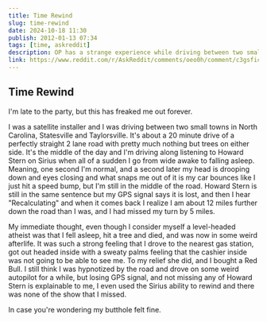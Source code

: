 ```yaml
---
title: Time Rewind
slug: time-rewind
date: 2024-10-18 11:30
publish: 2012-01-13 07:34
tags: [time, askreddit]
description: OP has a strange experience while driving between two small towns in North Carolina. He goes from wide awake to falling asleep, and when he snaps out of it, he is 12 miles further down the road than he was, and he had missed his turn by 5 miles.
link: https://www.reddit.com/r/AskReddit/comments/oeo0h/comment/c3gsfic/
---
```


## Time Rewind

I'm late to the party, but this has freaked me out forever.

I was a satellite installer and I was driving between two small towns in North Carolina, Statesville and Taylorsville. It's about a 20 minute drive of a perfectly straight 2 lane road with pretty much nothing but trees on either side. It's the middle of the day and I'm driving along listening to Howard Stern on Sirius when all of a sudden I go from wide awake to falling asleep. Meaning, one second I'm normal, and a second later my head is drooping down and eyes closing and what snaps me out of it is my car bounces like I just hit a speed bump, but I'm still in the middle of the road. Howard Stern is still in the same sentence but my GPS signal says it is lost, and then I hear "Recalculating" and when it comes back I realize I am about 12 miles further down the road than I was, and I had missed my turn by 5 miles.

My immediate thought, even though I consider myself a level-headed atheist was that I fell asleep, hit a tree and died, and was now in some weird afterlife. It was such a strong feeling that I drove to the nearest gas station, got out headed inside with a sweaty palms feeling that the cashier inside was not going to be able to see me. To my relief she did, and I bought a Red Bull. I still think I was hypnotized by the road and drove on some weird autopilot for a while, but losing GPS signal, and not missing any of Howard Stern is explainable to me, I even used the Sirius ability to rewind and there was none of the show that I missed.

In case you're wondering my butthole felt fine.

